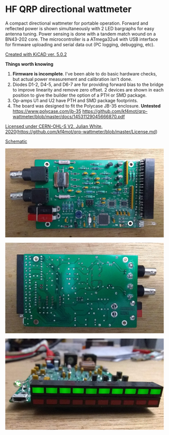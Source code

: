 # HF QRP directional wattmeter
A compact directional wattmeter for portable operation. Forward and reflected power is shown simultaneously with 2 LED bargraphs for easy antenna tuning.
Power sensing is done with a tandem match wound on a BN43-202 core. The microcontroller is a ATmega32u4 with USB interface for firmware uploading and serial data out (PC logging, debugging, etc).

[Created with KiCAD ver. 5.0.2](https://kicad-pcb.org)

**Things worth knowing**

1. **Firmware is incomplete**. I've been able to do basic hardware checks, but actual power measurement and calibration isn't done.
1. Diodes D1-2, D4-5, and D6-7 are for providing forward bias to the bridge to improve linearity and remove zero offset. 2 devices are shown in each position to give the builder the option of a PTH or SMD package.
1. Op-amps U1 and U2 have PTH and SMD package footprints.
1. The board was designed to fit the Polycase JB-35 enclosure. **Untested** https://www.polycase.com/jb-35 https://github.com/kf4mot/qrp-wattmeter/blob/master/docs/14531129045666870.pdf 

[Licensed under CERN-OHL-S V2. Julian White, 2020](https://www.ohwr.org/project/cernohl/wikis/home)(https://github.com/kf4mot/qrp-wattmeter/blob/master/License.md)

[Schematic](https://github.com/kf4mot/qrp-wattmeter/blob/master/hardware/qrp_wattmeter.pdf)

![Complete](https://github.com/kf4mot/qrp-wattmeter/blob/master/images/watt-i-know-top.jpg "Board Top")

![BoardTop](https://github.com/kf4mot/qrp-wattmeter/blob/master/images/watt-i-know-btm.jpg "Board Bottom")

![BoardTop 3D](https://github.com/kf4mot/qrp-wattmeter/blob/master/images/watt-i-know-front.jpg "Board Front")
